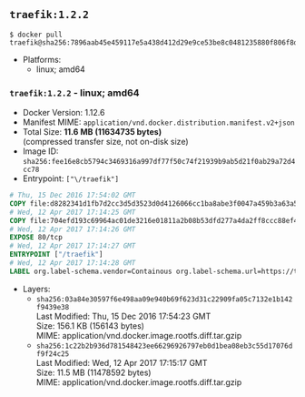 ## `traefik:1.2.2`

```console
$ docker pull traefik@sha256:7896aab45e459117e5a438d412d29e9ce53be8c0481235880f806f8d870256a9
```

-	Platforms:
	-	linux; amd64

### `traefik:1.2.2` - linux; amd64

-	Docker Version: 1.12.6
-	Manifest MIME: `application/vnd.docker.distribution.manifest.v2+json`
-	Total Size: **11.6 MB (11634735 bytes)**  
	(compressed transfer size, not on-disk size)
-	Image ID: `sha256:fee16e8cb5794c3469316a997df77f50c74f21939b9ab5d21f0ab29a72d4cc78`
-	Entrypoint: `["\/traefik"]`

```dockerfile
# Thu, 15 Dec 2016 17:54:02 GMT
COPY file:d8282341d1fb7d2cc3d5d3523d0d4126066cc1ba8abe3f0047a459b3a63a5653 in /etc/ssl/certs/ 
# Wed, 12 Apr 2017 17:14:25 GMT
COPY file:704efd193c69964ac01de3216e01811a2b08b53dfd277a4da2ff8ccc88ef42c4 in / 
# Wed, 12 Apr 2017 17:14:26 GMT
EXPOSE 80/tcp
# Wed, 12 Apr 2017 17:14:27 GMT
ENTRYPOINT ["/traefik"]
# Wed, 12 Apr 2017 17:14:28 GMT
LABEL org.label-schema.vendor=Containous org.label-schema.url=https://traefik.io org.label-schema.name=Traefik org.label-schema.description=A modern reverse-proxy org.label-schema.version=v1.2.2 org.label-schema.docker.schema-version=1.0
```

-	Layers:
	-	`sha256:03a84e30597f6e498aa09e940b69f623d31c22909fa05c7132e1b142f9439e38`  
		Last Modified: Thu, 15 Dec 2016 17:54:23 GMT  
		Size: 156.1 KB (156143 bytes)  
		MIME: application/vnd.docker.image.rootfs.diff.tar.gzip
	-	`sha256:1c22b2b936d781548423ee66296926797eb0d1bea08eb3c55d17076df9f24c25`  
		Last Modified: Wed, 12 Apr 2017 17:15:17 GMT  
		Size: 11.5 MB (11478592 bytes)  
		MIME: application/vnd.docker.image.rootfs.diff.tar.gzip
